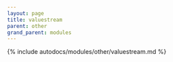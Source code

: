 ```yaml
---
layout: page
title: valuestream
parent: other
grand_parent: modules
---
```


{% include autodocs/modules/other/valuestream.md %}
